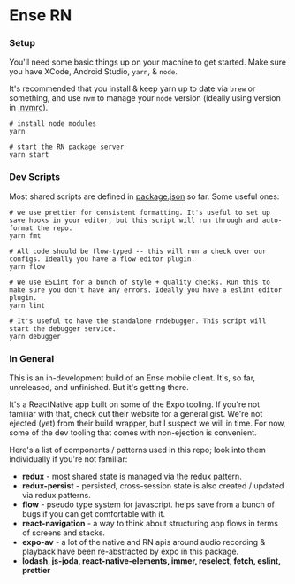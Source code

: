 # Ense RN

### Setup

You'll need some basic things up on your machine to get started. Make sure you have XCode, Android Studio, `yarn`, & `node`.

It's recommended that you install & keep yarn up to date via `brew` or something, and use `nvm` to manage your `node` version (ideally using version in [.nvmrc](.nvmrc)). 

```console
# install node modules
yarn

# start the RN package server
yarn start
```

### Dev Scripts

Most shared scripts are defined in [package.json](package.json) so far. Some useful ones:

```console
# we use prettier for consistent formatting. It's useful to set up save hooks in your editor, but this script will run through and auto-format the repo.
yarn fmt

# All code should be flow-typed -- this will run a check over our configs. Ideally you have a flow editor plugin.
yarn flow

# We use ESLint for a bunch of style + quality checks. Run this to make sure you don't have any errors. Ideally you have a eslint editor plugin.
yarn lint

# It's useful to have the standalone rndebugger. This script will start the debugger service.
yarn debugger

```

### In General

This is an in-development build of an Ense mobile client. It's, so far, unreleased, and unfinished. But it's getting there. 

It's a ReactNative app built on some of the Expo tooling. If you're not familiar with that, check out their website for a general gist. We're not ejected (yet) from their build wrapper, but I suspect we will in time. For now, some of the dev tooling that comes with non-ejection is convenient. 

Here's a list of components / patterns used in this repo; look into them individually if you're not familiar:

 - **redux** - most shared state is managed via the redux pattern.
 - **redux-persist** - persisted, cross-session state is also created / updated via redux patterns.
 - **flow** - pseudo type system for javascript. helps save from a bunch of bugs if you can get comfortable with it.
 - **react-navigation** - a way to think about structuring app flows in terms of screens and stacks.
 - **expo-av** - a lot of the native and RN apis around audio recording & playback have been re-abstracted by expo in this package. 
 - **lodash, js-joda, react-native-elements, immer, reselect, fetch, eslint, prettier**    
